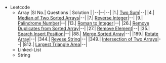- Leetcode
    - Array
        |Sl No.| Questions | Solution |
        |--|--|--|
        |1.| [Two Sum](https://leetcode.com/problems/two-sum/)|--|
        |4.| [Median of Two Sorted Arrays](https://leetcode.com/problems/median-of-two-sorted-arrays/)|--|
        |7.| [Reverse Integer](https://leetcode.com/problems/reverse-integer/)|--|
        |9.| [Palindrome Number](https://leetcode.com/problems/palindrome-number/)|--|
        |13.| [Roman to Integer](https://leetcode.com/problems/palindrome-number/)|--|
        |26.| [Remove Duplicates from Sorted Array](https://leetcode.com/problems/remove-element/)|--|
        |27.| [Remove Element](https://leetcode.com/problems/remove-element/)|--|
        |35.| [Search Insert Position](https://leetcode.com/problems/search-insert-position/)|--|
        |88.| [Merge Sorted Array](https://leetcode.com/problems/merge-sorted-array/)|--|
        |189.| [Rotate Array](https://leetcode.com/problems/rotate-array/)|--|
        |344.| [Revese String](https://leetcode.com/problems/reverse-string/)|--|
        |349.| [Intersection of Two Arrays](https://leetcode.com/problems/intersection-of-two-arrays/)|--|
        |812.| [Largest Triangle Area](https://leetcode.com/problems/largest-triangle-area/)|--|
    - Linked-List
    - String